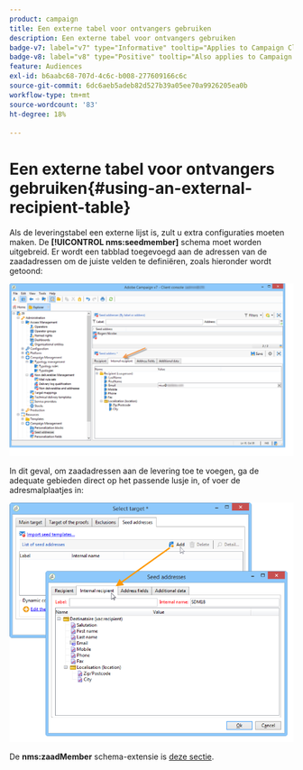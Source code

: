```yaml
---
product: campaign
title: Een externe tabel voor ontvangers gebruiken
description: Een externe tabel voor ontvangers gebruiken
badge-v7: label="v7" type="Informative" tooltip="Applies to Campaign Classic v7"
badge-v8: label="v8" type="Positive" tooltip="Also applies to Campaign v8"
feature: Audiences
exl-id: b6aabc68-707d-4c6c-b008-277609166c6c
source-git-commit: 6dc6aeb5adeb82d527b39a05ee70a9926205ea0b
workflow-type: tm+mt
source-wordcount: '83'
ht-degree: 18%

---
```


# Een externe tabel voor ontvangers gebruiken{#using-an-external-recipient-table}



Als de leveringstabel een externe lijst is, zult u extra configuraties moeten maken. De **[!UICONTROL nms:seedmember]** schema moet worden uitgebreid. Er wordt een tabblad toegevoegd aan de adressen van de zaadadressen om de juiste velden te definiëren, zoals hieronder wordt getoond:

![](assets/s_ncs_user_seedlist_new_tab.png)

In dit geval, om zaadadressen aan de levering toe te voegen, ga de adequate gebieden direct op het passende lusje in, of voer de adresmalplaatjes in:

![](assets/s_ncs_user_seedlist_add_new_tab.png)

De **nms:zaadMember** schema-extensie is [deze sectie](../../configuration/using/seed-addresses.md).
